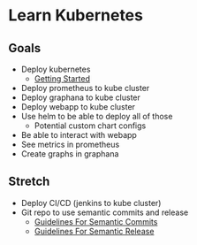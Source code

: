 # Learn Kubernetes

## Goals
- Deploy kubernetes 
    - [Getting Started](https://kubernetes.io/docs/setup/)
- Deploy prometheus to kube cluster
- Deploy graphana to kube cluster
- Deploy webapp to kube cluster
- Use helm to be able to deploy all of those
    - Potential custom chart configs
- Be able to interact with webapp
- See metrics in prometheus
- Create graphs in graphana

## Stretch
- Deploy CI/CD (jenkins to kube cluster)
- Git repo to use semantic commits and release
    - [Guidelines For Semantic Commits](https://gist.github.com/joshbuchea/6f47e86d2510bce28f8e7f42ae84c716)
    - [Guidelines For Semantic Release](https://github.com/semantic-release/semantic-release)